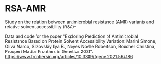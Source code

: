 # RSA-AMR
Study on the relation between antimicrobial resistance (AMR) variants and relative solvent accessibility (RSA)-

Data and code for the paper "Exploring Prediction of Antimicrobial Resistance Based on Protein Solvent Accessibility Variation: Marini Simone, Oliva Marco, Slizovskiy Ilya B., Noyes Noelle Robertson, Boucher Christina, Prosperi Mattia; Frontiers in Genetics 2021".   
https://www.frontiersin.org/articles/10.3389/fgene.2021.564186
